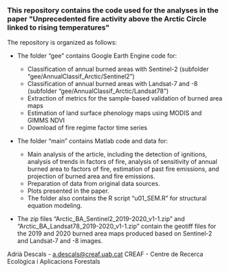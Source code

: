 ### This repository contains the code used for the analyses in the paper "Unprecedented fire activity above the Arctic Circle linked to rising temperatures"

The repository is organized as follows:

- The folder “gee” contains Google Earth Engine code for:
	- Classification of annual burned areas with Sentinel-2 (subfolder “gee/AnnualClassif_Arctic/Sentinel2”) 
	- Classification of annual burned areas with Landsat-7 and -8 (subfolder “gee/AnnualClassif_Arctic/Landsat78”) 
	- Extraction of metrics for the sample-based validation of burned area maps
	- Estimation of land surface phenology maps using MODIS and GIMMS NDVI
	- Download of fire regime factor time series

- The folder “main” contains Matlab code and data for:
	- Main analysis of the article, including the detection of ignitions, analysis of trends in factors of fire, analysis of sensitivity of annual burned area to factors of fire, estimation of past fire emissions, and projection of burned area and fire emissions.
	- Preparation of data from original data sources. 
	- Plots presented in the paper.
	- The folder also contains the R script “u01_SEM.R” for structural equation modeling. 

- The zip files “Arctic_BA_Sentinel2_2019-2020_v1-1.zip” and “Arctic_BA_Landsat78_2019-2020_v1-1.zip” contain the geotiff files for the 2019 and 2020 burned area maps produced based on Sentinel-2 and Landsat-7 and -8 images.

Adrià Descals - a.descals@creaf.uab.cat CREAF - Centre de Recerca Ecològica i Aplicacions Forestals

